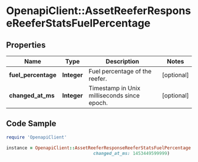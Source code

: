 # OpenapiClient::AssetReeferResponseReeferStatsFuelPercentage

## Properties
Name | Type | Description | Notes
------------ | ------------- | ------------- | -------------
**fuel_percentage** | **Integer** | Fuel percentage of the reefer. | [optional] 
**changed_at_ms** | **Integer** | Timestamp in Unix milliseconds since epoch. | [optional] 

## Code Sample

```ruby
require 'OpenapiClient'

instance = OpenapiClient::AssetReeferResponseReeferStatsFuelPercentage.new(fuel_percentage: 99,
                                 changed_at_ms: 1453449599999)
```


